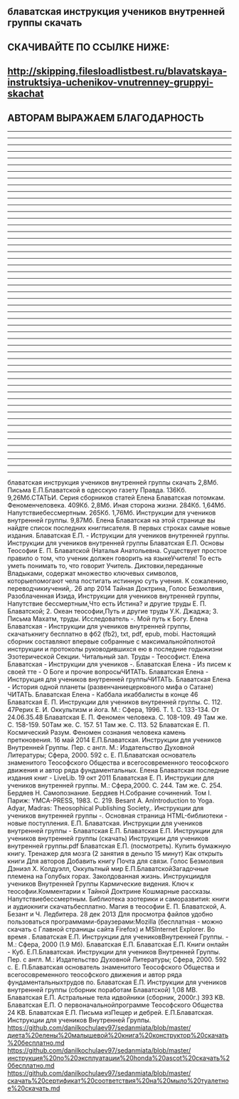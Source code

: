 блаватская инструкция учеников внутренней группы скачать
--------------------------------------------------
СКАЧИВАЙТЕ ПО ССЫЛКЕ НИЖЕ:
--------------------------------------------------
http://skipping.filesloadlistbest.ru/blavatskaya-instruktsiya-uchenikov-vnutrenney-gruppyi-skachat
--------------------------------------------------
АВТОРАМ ВЫРАЖАЕМ БЛАГОДАРНОСТЬ
--------------------------------------------------
--------------------------------------------------
--------------------------------------------------
--------------------------------------------------
--------------------------------------------------
--------------------------------------------------
--------------------------------------------------
--------------------------------------------------
--------------------------------------------------
--------------------------------------------------
--------------------------------------------------
--------------------------------------------------
--------------------------------------------------
--------------------------------------------------
--------------------------------------------------
--------------------------------------------------
--------------------------------------------------
--------------------------------------------------
--------------------------------------------------
--------------------------------------------------
--------------------------------------------------
--------------------------------------------------
--------------------------------------------------
--------------------------------------------------
--------------------------------------------------
--------------------------------------------------
--------------------------------------------------
--------------------------------------------------
--------------------------------------------------
--------------------------------------------------
--------------------------------------------------
--------------------------------------------------
--------------------------------------------------
--------------------------------------------------
--------------------------------------------------
--------------------------------------------------
--------------------------------------------------
--------------------------------------------------
--------------------------------------------------
--------------------------------------------------
--------------------------------------------------
--------------------------------------------------
--------------------------------------------------
--------------------------------------------------
--------------------------------------------------
--------------------------------------------------
--------------------------------------------------
--------------------------------------------------
--------------------------------------------------
--------------------------------------------------
--------------------------------------------------
--------------------------------------------------
--------------------------------------------------
блаватская инструкция учеников внутренней группы скачать 2,8Мб. Письма Е.П.Блаватской в одесскую газету Правда. 136Кб. 9,26Мб.СТАТЬИ. Серия сборников статей Елена Блаватская потомкам. Феноменчеловека. 409Кб. 2,8Мб. Иная сторона жизни. 284Кб. 1,64Мб. Напутствиебессмертным. 265Кб. 1,76Мб. Инструкции для учеников внутренней группы. 9,87Mб. Елена Блаватская  на этой странице вы найдте список последних книгписателя. В первых строках  самые новые издания. Блаватская Е.П. - Иструкции для учеников внутренней группы. Инструкции для учеников внутренней группы  Блаватская Е.П. Основы Теософии Е. П. Блаватской (Наталья Анатольевна. Существует простое правило о том, что ученик должен говорить на языкеУчителя! То есть уметь понимать то, что говорит Учитель. Диктовки,переданные Владыками, содержат множество ключевых символов, которыепомогают чела постигать истинную суть учения. К сожалению, переводчикиучений,. 26 апр 2014  Тайная Доктрина, Голос Безмолвия, Разоблаченная Изида, Инструкции для учеников внутренней группы, Напутствие бессмертным,Что есть Истина? и другие труды Е. П. Блаватской; 2. Океан теософии,Путь и другие труды У.К. Джаджа; 3. Письма Махатм, труды. Исследователь -. Мой путь к Богу. Елена Блаватская - Инструкции для учеников внутренней группы, скачатькнигу бесплатно в фб2 (fb2), txt, pdf, epub, mobi. Настоящий сборник составляют впервые собранные с максимальнойполнотой инструкции и протоколы руководившихся ею в последние годыжизни Эзотерической Секции. Читальный зал. Труды - Теософист. Елена Блаватская - Инструкции для учеников  -. Блаватская Елена - Из писем к своей тте - О Боге и прочие вопросыЧИТАТЬ. Блаватская Елена - Инструкция для учеников внутренней группыЧИТАТЬ. Блаватская Елена - История одной планеты (развенчаниецерковного мифа о Сатане) ЧИТАТЬ. Блаватская Елена - Каббала икаббалисты в конце
46 Блаватская Е. П. Инструкции для учеников внутренней группы. С. 112. 47Рерих Е. И. Оккультизм и йога. М.: Сфера, 1996. Т. 1. С. 133-134. От 24.06.35.48 Блаватская Е. П. Феномен человека. С. 108-109. 49 Там же. С. 158-159. 50Там же. С. 157. 51 Там же. С. 113. 52 Блаватская Е. П. Космический Разум. Феномен сознания человека  камень преткновения. 16 май 2014  E.П.Блаватская. Инструкции для учеников Внутренней Группы. Пер. с англ. М.: Издательство Духовной Литературы; Сфера, 2000.  592 с. Е. П.Блаватская  основатель знаменитого Теософского Общества и всегосовременного теософского движения и автор ряда фундаментальных. Елена Блаватская  последние издания книг - LiveLib. 19 окт 2011  Блаватская Е. П. Инструкции для учеников внутренней группы. М.: Сфера,2000. С. 244. Там же. С. 254. Бердяев Н. Самопознание. Бердяев Н.Собрание сочинений. Том I. Париж: YMCA-PRESS, 1983. С. 219. Besant A. AnIntroduction to Yoga. Adyar, Madras: Theosophical Publishing Society,. Инструкции для учеников внутренней группы -. Основная страница HTML-библиотеки - новые поступления. Е.П. Блаватская. Инструкции для учеников внутренней группы - Блаватская Е.П. Блаватская Е.П.  Инструкции для учеников внутренней группы (скачать) Инструкции для учеников внутренней группы.pdf  Блаватская Е.П. (посмотреть). Купить бумажную книгу. Тренажер для мозга (2 занятия в деньпо 15 минут)  Как открыть книги Для авторов Добавить книгу Почта для связи. Голос Безмолвия Дэниэл Х. Колдуэлл, Оккультный мир Е.П.БлаватскойЗагадочные племена на Голубых горах. Заколдованная жизнь. Инструкциидля учеников Внутренней Группы Кармические видения. Ключ к теософии.Комментарии к Тайной Доктрине Кошмарные рассказы. Напутствиебессмертным. Библиотека эзотерики и саморазвития: книги и аудиокниги скачатьбесплатно. Магия в теософии Е. П. Блаватской, А. Безант и Ч. Ледбитера. 28 дек 2013  Для просмотра файлов удобно пользоваться программами-браузерами:Mozilla (бесплатная - можно скачать с Главной страницы сайта Firefox) и MSInternet Explorer. Во время . Блаватская Е.П. Инструкции для учениковВнутренней Группы. - М.: Сфера, 2000 (1.9 Мб). Блаватская Е.П.
Блаватская Е.П. Книги онлайн - Куб. E.П.Блаватская. Инструкции для учеников Внутренней Группы. Пер. с англ. М.: Издательство Духовной Литературы; Сфера, 2000.  592 с. Е. П.Блаватская  основатель знаменитого Теософского Общества и всегосовременного теософского движения и автор ряда фундаментальныхтрудов по. Блаватская Е.П. Инструкции для учеников внутренней группы (сборник поработам Блаватской) 1,08 MB. Блаватская Е.П. Астральные тела идвойники (сборник, 2000г.) 393 KB. Блаватская Е.П. О первоначальнойпрограмме Теософского Общества 24 KB. Блаватская Е.П. Письма изПещер и дебрей. E.П.Блаватская. Инструкции для учеников Внутренней Группы.
https://github.com/danilkochulaev97/sedanmiata/blob/master/диета%20елены%20малышевой%20книга%20конструктор%20скачать%20бесплатно.md
https://github.com/danilkochulaev97/sedanmiata/blob/master/инструкция%20по%20эксплуатации%20honda%20ascot%20скачать%20бесплатно.md
https://github.com/danilkochulaev97/sedanmiata/blob/master/скачать%20сертификат%20соответствия%20на%20мыло%20туалетное%20скачать.md
